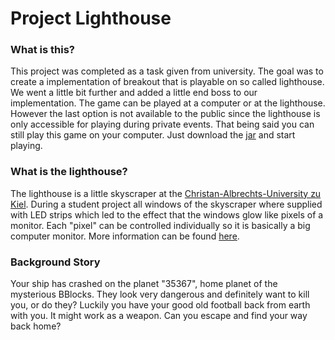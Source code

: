 # Project Lighthouse
### What is this?
This project was completed as a task given from university.
The goal was to create a implementation of breakout that is
playable on so called lighthouse.
We went a little bit further and added a little end boss to our
implementation. The game can be played at a computer or at the
lighthouse. However the last option is not available to the
public since the lighthouse is only accessible for playing during
private events. That being said you can still play this game on your
computer. Just download the
[jar](https://github.com/christoph-fricke/project-lighthouse/blob/master/Breakout.jar?raw=true)
and start playing.

### What is the lighthouse?
The lighthouse is a little skyscraper at the [Christan-Albrechts-University zu Kiel](http://www.uni-kiel.de/).
During a student project all windows of the skyscraper where supplied with
LED strips which led to the effect that the windows glow like pixels of a monitor.
Each "pixel" can be controlled individually so it is basically a big computer monitor.
More information can be found [here](http://www.uni-kiel.de/pressemeldungen/?pmid=2015-415-lighthouse-gestartet). 

### Background Story
Your ship has crashed on the planet "35367", home planet of the mysterious BBlocks.
They look very dangerous and definitely want to kill you, or do they?
Luckily you have your good old football back from earth with you.
It might work as a weapon.
Can you escape and find your way back home?
